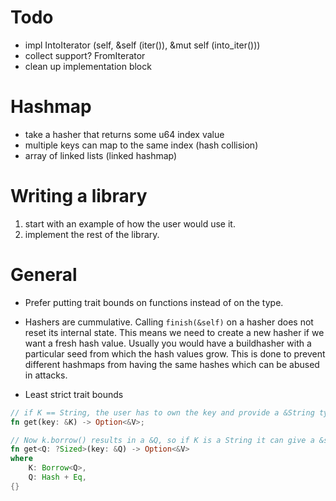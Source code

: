 # Todo
- impl IntoIterator (self, &self (iter()), &mut self (into_iter()))
- collect support? FromIterator
- clean up implementation block

# Hashmap
- take a hasher that returns some u64 index value
- multiple keys can map to the same index (hash collision)
- array of linked lists (linked hashmap)

# Writing a library
1. start with an example of how the user would use it.
2. implement the rest of the library.

# General
- Prefer putting trait bounds on functions instead of on the type.

- Hashers are cummulative.
Calling `finish(&self)` on a hasher does not reset its internal state.
This means we need to create a new hasher if we want a fresh hash value.
Usually you would have a buildhasher with a particular seed from which the hash values grow.
This is done to prevent different hashmaps from having the same hashes which can be abused in attacks.

- Least strict trait bounds
```Rust
// if K == String, the user has to own the key and provide a &String type even though &str would be good enough.
fn get(key: &K) -> Option<&V>;

// Now k.borrow() results in a &Q, so if K is a String it can give a &str type.
fn get<Q: ?Sized>(key: &Q) -> Option<&V>
where
	K: Borrow<Q>,
	Q: Hash + Eq,
{}
```
